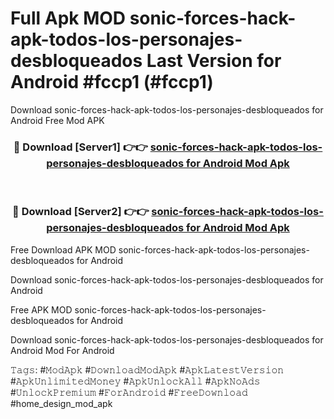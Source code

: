 # Full Apk MOD sonic-forces-hack-apk-todos-los-personajes-desbloqueados Last Version for Android #fccp1 (#fccp1)
Download sonic-forces-hack-apk-todos-los-personajes-desbloqueados for Android Free Mod APK

<div align="center">
<h3>🔴 Download [Server1] 👉👉 <a href="https://apps.libra.edu.pl?title=sonic-forces-hack-apk-todos-los-personajes-desbloqueados&ref=18F">sonic-forces-hack-apk-todos-los-personajes-desbloqueados for Android Mod Apk</a></h3><br>

<h3>🔴 Download [Server2] 👉👉 <a href="https://apps.libra.edu.pl?title=sonic-forces-hack-apk-todos-los-personajes-desbloqueados&ref=18F">sonic-forces-hack-apk-todos-los-personajes-desbloqueados for Android Mod Apk</a></h3>
</div>


Free Download APK MOD sonic-forces-hack-apk-todos-los-personajes-desbloqueados for Android

Download sonic-forces-hack-apk-todos-los-personajes-desbloqueados for Android 

Free APK MOD sonic-forces-hack-apk-todos-los-personajes-desbloqueados for Android 

Download sonic-forces-hack-apk-todos-los-personajes-desbloqueados for Android Mod For Android

𝚃𝚊𝚐𝚜: #𝙼𝚘𝚍𝙰𝚙𝚔 #𝙳𝚘𝚠𝚗𝚕𝚘𝚊𝚍𝙼𝚘𝚍𝙰𝚙𝚔 #𝙰𝚙𝚔𝙻𝚊𝚝𝚎𝚜𝚝𝚅𝚎𝚛𝚜𝚒𝚘𝚗 #𝙰𝚙𝚔𝚄𝚗𝚕𝚒𝚖𝚒𝚝𝚎𝚍𝙼𝚘𝚗𝚎𝚢 #𝙰𝚙𝚔𝚄𝚗𝚕𝚘𝚌𝚔𝙰𝚕𝚕 #𝙰𝚙𝚔𝙽𝚘𝙰𝚍𝚜 #𝚄𝚗𝚕𝚘𝚌𝚔𝙿𝚛𝚎𝚖𝚒𝚞𝚖 #𝙵𝚘𝚛𝙰𝚗𝚍𝚛𝚘𝚒𝚍 #𝙵𝚛𝚎𝚎𝙳𝚘𝚠𝚗𝚕𝚘𝚊𝚍 #home_design_mod_apk